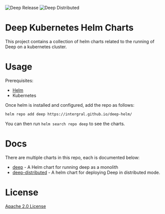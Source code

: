 ![Deep Release](https://img.shields.io/github/v/release/intergral/deep-helm?filter=deep-1*)
![Deep Distributed](https://img.shields.io/github/v/release/intergral/deep-helm?filter=deep-d*)

# Deep Kubernetes Helm Charts

This project contains a collection of helm charts related to the running of Deep on a kubernetes cluster.

# Usage
Prerequisites:
 - [Helm](https://helm.sh/)
 - Kubernetes

Once helm is installed and configured, add the repo as follows:
```bash
helm repo add deep https://intergral.github.io/deep-helm/
```

You can then run `helm search repo deep` to see the charts.

# Docs
There are multiple charts in this repo, each is documented below:

 - [deep](https://intergral.github.io/deep-helm/deep/) - A Helm chart for running deep as a monolith
 - [deep-distributed](https://intergral.github.io/deep-helm/deep-distributed/) - A helm chart for deploying Deep in distributed mode.

# License

[Apache 2.0 License](./LICENSE)
